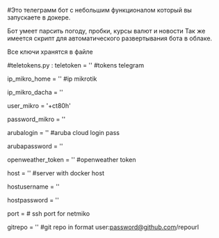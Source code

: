 #Это телеграмм бот с небольшим функционалом который вы запускаете в докере.

Бот умеет парсить погоду, пробки, курсы валют и новости
Так же имеется скрипт для автоматического развертывания бота в облаке.

Все ключи хранятся в файле

#teletokens.py :
  teletoken = '' #tokens telegram 
  
  ip_mikro_home = '' #ip mikrotik
  
  ip_mikro_dacha = ''
  
  user_mikro = '+ct80h'
  
  password_mikro = ''
  
  arubalogin = '' #aruba cloud login pass
  
  arubapassword = ''
  
  openweather_token = '' #openweather token
  
  host = '' #server with docker host
  
  hostusername = ''
  
  hostpassword = ''
  
  port =  # ssh port for netmiko
  
  gitrepo = '' #git repo in format user:password@github.com/repourl
  
